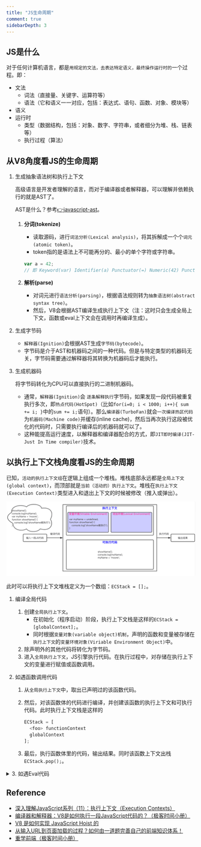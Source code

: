 ```yaml
---
title: "JS生命周期"
comment: true
sidebarDepth: 3
---
```


## JS是什么

对于任何计算机语言，都是`用规定的文法，去表达特定语义，最终操作运行时的`一个过程。即：

- 文法
  - 词法（直接量、关键字、运算符等）
  - 语法（它和语义一一对应，包括：表达式、语句、函数、对象、模块等）
- 语义
- 运行时
  - 类型（数据结构，包括：对象、数字、字符串，或者细分为堆、栈、链表等）
  - 执行过程（算法）

## 从V8角度看JS的生命周期

1. 生成抽象语法树和执行上下文

    高级语言是开发者理解的语言，而对于编译器或者解释器，可以理解并依赖执行的就是AST了。

    AST是什么？参考[👉javascript-ast](https://resources.jointjs.com/demos/javascript-ast)。
    1. **分词(tokenize)**
        - 读取源码，进行`词法分析(Lexical analysis)`，将其拆解成一个个`词元(atomic token)`。
        - token指的是语法上不可能再分的、最小的单个字符或字符串。

        ```js
        var a = 42;
        // 即 Keyword(var) Identifier(a) Punctuator(=) Numeric(42) Punctuator(;)
        ```

    2. **解析(parse)**
        - 对词元进行`语法分析(parsing)`，根据语法规则转为`抽象语法树(abstract syntax tree)`。
        - 然后，V8会根据AST编译生成执行上下文（注：这时只会生成全局上下文，函数或eval上下文会在调用时再编译生成）。

2. 生成字节码
    - `解释器(Ignition)`会根据AST生成`字节码(bytecode)`。
    - 字节码是介于AST和机器码之间的一种代码。但是与特定类型的机器码无关，字节码需要通过解释器将其转换为机器码后才能执行。

3. 生成机器码

    将字节码转化为CPU可以直接执行的二进制机器码。
    - 通常，`解释器(Ignition)`会 `逐条解释执行`字节码，如果发现一段代码被重复执行多次，即`热点代码(HotSpot)`（比如`for(i=0; i < 1000; i++){ sum += i; }`中的`sum += i;`语句）。那么`编译器(TurboFan)`就会`一次编译热区代码`为`机器码(Machine code)`并缓存(inline cache)，然后当再次执行这段被优化的代码时，只需要执行编译后的机器码就可以了。
    - 这种能提高运行速度，以解释器和编译器配合的方式，即`JIT即时编译(JIT-Just In Time compiler)`技术。

## 以执行上下文栈角度看JS的生命周期

已知，`活动的执行上下文组`在逻辑上组成一个堆栈。堆栈底部永远都是`全局上下文(global context)`，而顶部就是`当前（活动的）执行上下文`。堆栈在`执行上下文(Execution Context)`类型进入和退出上下文的时候被修改（推入或弹出）。

![JS执行流程](../../../.imgs/js-execution-process.png)

此时可以将执行上下文堆栈定义为一个数组：`ECStack = [];`。

1. 编译全局代码

    1. 创建`全局执行上下文`。
        - 在初始化（程序启动）阶段，执行上下文栈是这样的`ECStack = [globalContext];`。
        - 同时根据`变量对象(variable object)机制`，声明的函数和变量被存储在`执行上下文`的`变量环境对象(Viriable Environment Object)`中。
    2. 除声明外的其他代码将转化为字节码。
    3. 进入`全局执行上下文`，JS引擎执行代码。在执行过程中，对存储在执行上下文的变量进行赋值或函数调用。

2. 如遇函数调用代码

    1. 从`全局执行上下文`中，取出已声明过的该函数代码。
    2. 然后，对该函数体的代码进行编译，并创建该函数的执行上下文和可执行代码。此时执行上下文栈是这样的

        ```js
        ECStack = [
          <foo> functionContext
          globalContext
        ];
        ```

    3. 最后，执行函数体里的代码，输出结果。同时该函数上下文出栈`ECStack.pop();`。

<details>
<summary>3. 如遇Eval代码</summary>

eval函数的（变量或函数声明）活动时候会影响`调用上下文(calling context)`。

```js
eval('var x = 10');
(function foo() {
  eval('var y = 20');
})();
alert(x); // 10
alert(y); // VM14239:8 Uncaught ReferenceError: y is not defined
```

```js
ECStack = [
  globalContext
];

// eval('var x = 10');
ECStack.push(
  evalContext,
  callingContext: globalContext
);

// eval exited context
ECStack.pop();

// foo funciton call
ECStack.push(<foo> functionContext);

// eval('var y = 20');
ECStack.push(
  evalContext,
  callingContext: <foo> functionContext
);

// return from eval
ECStack.pop();

// return from foo
ECStack.pop();
```

</details>

## Reference

- [深入理解JavaScript系列（11）：执行上下文（Execution Contexts）](https://www.cnblogs.com/TomXu/archive/2012/01/13/2308101.html)
- [编译器和解释器：V8是如何执行一段JavaScript代码的？（极客时间小册）](https://time.geekbang.org/column/article/131887)
- [V8 是如何实现 JavaScript Hoist 的](https://blog.crimx.com/2015/03/29/javascript-hoist-under-the-hood/)
- [从输入URL到页面加载的过程？如何由一道题完善自己的前端知识体系！](https://juejin.im/post/5aa5cb846fb9a028e25d2fb1#heading-50)
- [重学前端（极客时间小册）](https://time.geekbang.org/column/article/77749)